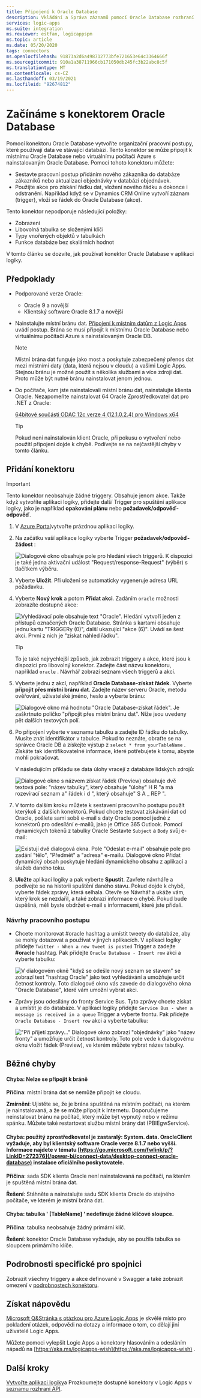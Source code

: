 ```yaml
---
title: Připojení k Oracle Database
description: Vkládání a Správa záznamů pomocí Oracle Database rozhraní REST API a Azure Logic Apps
services: logic-apps
ms.suite: integration
ms.reviewer: estfan, logicappspm
ms.topic: article
ms.date: 05/20/2020
tags: connectors
ms.openlocfilehash: 91873a2d6a498712773bfe721653e64c3364666f
ms.sourcegitcommit: 910a1a38711966cb171050db245fc3b22abc8c5f
ms.translationtype: MT
ms.contentlocale: cs-CZ
ms.lasthandoff: 03/19/2021
ms.locfileid: "92674812"
---
```

# <a name="get-started-with-the-oracle-database-connector"></a>Začínáme s konektorem Oracle Database

Pomocí konektoru Oracle Database vytvoříte organizační pracovní postupy, které používají data ve stávající databázi. Tento konektor se může připojit k místnímu Oracle Database nebo virtuálnímu počítači Azure s nainstalovaným Oracle Database. Pomocí tohoto konektoru můžete:

* Sestavte pracovní postup přidáním nového zákazníka do databáze zákazníků nebo aktualizací objednávky v databázi objednávek.
* Použijte akce pro získání řádku dat, vložení nového řádku a dokonce i odstranění. Například když se v Dynamics CRM Online vytvoří záznam (trigger), vloží se řádek do Oracle Database (akce). 

Tento konektor nepodporuje následující položky:

* Zobrazení 
* Libovolná tabulka se složenými klíči
* Typy vnořených objektů v tabulkách
* Funkce databáze bez skalárních hodnot

V tomto článku se dozvíte, jak používat konektor Oracle Database v aplikaci logiky.

## <a name="prerequisites"></a>Předpoklady

* Podporované verze Oracle: 
    * Oracle 9 a novější
    * Klientský software Oracle 8.1.7 a novější

* Nainstalujte místní bránu dat. [Připojení k místním datům z Logic Apps](../logic-apps/logic-apps-gateway-connection.md) uvádí postup. Brána se musí připojit k místnímu Oracle Database nebo virtuálnímu počítači Azure s nainstalovaným Oracle DB. 

    > [!NOTE]
    > Místní brána dat funguje jako most a poskytuje zabezpečený přenos dat mezi místními daty (data, která nejsou v cloudu) a vašimi Logic Apps. Stejnou bránu je možné použít s několika službami a více zdroji dat. Proto může být nutné bránu nainstalovat jenom jednou.

* Do počítače, kam jste nainstalovali místní bránu dat, nainstalujte klienta Oracle. Nezapomeňte nainstalovat 64 Oracle Zprostředkovatel dat pro .NET z Oracle:  

  [64bitové součásti ODAC 12c verze 4 (12.1.0.2.4) pro Windows x64](https://www.oracle.com/technetwork/database/windows/downloads/index-090165.html)

    > [!TIP]
    > Pokud není nainstalován klient Oracle, při pokusu o vytvoření nebo použití připojení dojde k chybě. Podívejte se na nejčastější chyby v tomto článku.


## <a name="add-the-connector"></a>Přidání konektoru

> [!IMPORTANT]
> Tento konektor neobsahuje žádné triggery. Obsahuje jenom akce. Takže když vytvoříte aplikaci logiky, přidejte další Trigger pro spuštění aplikace logiky, jako je například **opakování plánu** nebo **požadavek/odpověď-odpověď**. 

1. V [Azure Portal](https://portal.azure.com)vytvořte prázdnou aplikaci logiky.

2. Na začátku vaší aplikace logiky vyberte Trigger **požadavek/odpověď-žádost** : 

    ![Dialogové okno obsahuje pole pro hledání všech triggerů. K dispozici je také jedna aktivační událost "Request/response-Request" (výběr) s tlačítkem výběru.](./media/connectors-create-api-oracledatabase/request-trigger.png)

3. Vyberte **Uložit**. Při uložení se automaticky vygeneruje adresa URL požadavku. 

4. Vyberte **Nový krok** a potom **Přidat akci**. Zadáním `oracle` možnosti zobrazíte dostupné akce: 

    ![Vyhledávací pole obsahuje text "Oracle". Hledání vytvoří jeden z přístupů označených Oracle Database. Stránka s kartami obsahuje jednu kartu "TRIGGERy (0)", další ukazující "akce (6)". Uvádí se šest akcí. První z nich je "získat náhled řádku".](./media/connectors-create-api-oracledatabase/oracledb-actions.png)

    > [!TIP]
    > To je také nejrychlejší způsob, jak zobrazit triggery a akce, které jsou k dispozici pro libovolný konektor. Zadejte část názvu konektoru, například `oracle` . Návrhář zobrazí seznam všech triggerů a akcí. 

5. Vyberte jednu z akcí, například **Oracle Database-získat řádek**. Vyberte **připojit přes místní bránu dat**. Zadejte název serveru Oracle, metodu ověřování, uživatelské jméno, heslo a vyberte bránu:

    ![Dialogové okno má hodnotu "Oracle Database-získat řádek". Je zaškrtnuto políčko "připojit přes místní bránu dat". Níže jsou uvedeny pět dalších textových polí.](./media/connectors-create-api-oracledatabase/create-oracle-connection.png)

6. Po připojení vyberte v seznamu tabulku a zadejte ID řádku do tabulky. Musíte znát identifikátor v tabulce. Pokud to neznáte, obraťte se na správce Oracle DB a získejte výstup z `select * from yourTableName` . Získáte tak identifikovatelné informace, které potřebujete k tomu, abyste mohli pokračovat.

    V následujícím příkladu se data úlohy vracejí z databáze lidských zdrojů: 

    ![Dialogové okno s názvem získat řádek (Preview) obsahuje dvě textová pole: "název tabulky", který obsahuje "úlohy" H R "a má rozevírací seznam a" řádek i d ", který obsahuje" S A _ REP ".](./media/connectors-create-api-oracledatabase/table-rowid.png)

7. V tomto dalším kroku můžete k sestavení pracovního postupu použít kterýkoli z dalších konektorů. Pokud chcete testovat získávání dat od Oracle, pošlete sami sobě e-mail s daty Oracle pomocí jedné z konektorů pro odesílání e-mailů, jako je Office 365 Outlook. Pomocí dynamických tokenů z tabulky Oracle Sestavte `Subject` a `Body` svůj e-mail:

    ![Existují dvě dialogová okna. Pole "Odeslat e-mail" obsahuje pole pro zadání "tělo", "Předmět" a "adresa" e-mailu. Dialogové okno Přidat dynamický obsah poskytuje hledání dynamického obsahu z aplikací a služeb daného toku.](./media/connectors-create-api-oracledatabase/oracle-send-email.png)

8. **Uložte** aplikaci logiky a pak vyberte **Spustit**. Zavřete návrháře a podívejte se na historii spuštění daného stavu. Pokud dojde k chybě, vyberte řádek zprávy, která selhala. Otevře se Návrhář a ukáže vám, který krok se nezdařil, a také zobrazí informace o chybě. Pokud bude úspěšná, měli byste obdržet e-mail s informacemi, které jste přidali.


### <a name="workflow-ideas"></a>Návrhy pracovního postupu

* Chcete monitorovat #oracle hashtag a umístit tweety do databáze, aby se mohly dotazovat a používat v jiných aplikacích. V aplikaci logiky přidejte `Twitter - When a new tweet is posted` Trigger a zadejte **#oracle** hashtag. Pak přidejte `Oracle Database - Insert row` akci a vyberte tabulku:

    ![V dialogovém okně "když se odešle nový seznam se stavem" se zobrazí text "hashtag Oracle" jako text vyhledávání a umožňuje určit četnost kontroly. Toto dialogové okno vás zavede do dialogového okna "Oracle Database", které vám umožní vybrat akci.](./media/connectors-create-api-oracledatabase/twitter-oracledb.png)

* Zprávy jsou odesílány do fronty Service Bus. Tyto zprávy chcete získat a umístit je do databáze. V aplikaci logiky přidejte `Service Bus - when a message is received in a queue` Trigger a vyberte frontu. Pak přidejte `Oracle Database - Insert row` akci a vyberte tabulku:

    !["Při přijetí zprávy..." Dialogové okno zobrazí "objednávky" jako "název fronty" a umožňuje určit četnost kontroly. Toto pole vede k dialogovému oknu vložit řádek (Preview), ve kterém můžete vybrat název tabulky.](./media/connectors-create-api-oracledatabase/sbqueue-oracledb.png)

## <a name="common-errors"></a>Běžné chyby

#### <a name="error-cannot-reach-the-gateway"></a>**Chyba**: Nelze se připojit k bráně

**Příčina**: místní brána dat se nemůže připojit ke cloudu. 

**Zmírnění**: Ujistěte se, že je brána spuštěná na místním počítači, na kterém je nainstalovaná, a že se může připojit k Internetu.  Doporučujeme neinstalovat bránu na počítač, který může být vypnutý nebo v režimu spánku. Můžete také restartovat službu místní brány dat (PBIEgwService).

#### <a name="error-the-provider-being-used-is-deprecated-systemdataoracleclient-requires-oracle-client-software-version-817-or-greater-see-httpsgomicrosoftcomfwlinkplinkid272376-to-install-the-official-provider"></a>**Chyba**: použitý zprostředkovatel je zastaralý: System. data. OracleClient vyžaduje, aby byl klientský software Oracle verze 8.1.7 nebo vyšší. Informace najdete v tématu [https://go.microsoft.com/fwlink/p/?LinkID=272376](/power-bi/connect-data/desktop-connect-oracle-database) instalace oficiálního poskytovatele.

**Příčina**: sada SDK klienta Oracle není nainstalovaná na počítači, na kterém je spuštěná místní brána dat.  

**Řešení**: Stáhněte a nainstalujte sadu SDK klienta Oracle do stejného počítače, ve kterém je místní brána dat.

#### <a name="error-table-tablename-does-not-define-any-key-columns"></a>**Chyba**: tabulka ' [TableName] ' nedefinuje žádné klíčové sloupce.

**Příčina**: tabulka neobsahuje žádný primární klíč.  

**Řešení**: konektor Oracle Database vyžaduje, aby se použila tabulka se sloupcem primárního klíče.
 
## <a name="connector-specific-details"></a>Podrobnosti specifické pro spojnici

Zobrazit všechny triggery a akce definované v Swagger a také zobrazit omezení v [podrobnostech konektoru](/connectors/oracle/). 

## <a name="get-some-help"></a>Získat nápovědu

[Microsoft Q&Stránka s otázkou pro Azure Logic Apps](/answers/topics/azure-logic-apps.html) je skvělé místo pro pokladení otázek, odpovědi na dotazy a informace o tom, co dělají jiní uživatelé Logic Apps. 

Můžete pomoci vylepšit Logic Apps a konektory hlasováním a odesláním nápadů na [https://aka.ms/logicapps-wish](https://aka.ms/logicapps-wish) . 


## <a name="next-steps"></a>Další kroky
[Vytvořte aplikaci logiky](../logic-apps/quickstart-create-first-logic-app-workflow.md)a Prozkoumejte dostupné konektory v Logic Apps v [seznamu rozhraní API](apis-list.md).
